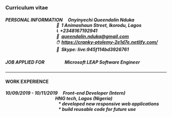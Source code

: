 ### Curriculum vitae

##### PERSONAL INFORMATION &nbsp; &nbsp; **Onyinyechi Queendalin Nduka**<br/> &nbsp; &nbsp; &nbsp; &nbsp; &nbsp; &nbsp; &nbsp; &nbsp; &nbsp; &nbsp; &nbsp; &nbsp; &nbsp; &nbsp; &nbsp; &nbsp; &nbsp; &nbsp; &nbsp; &nbsp; &nbsp; &nbsp; &nbsp; &nbsp; :round_pushpin: &nbsp;1  Animashaun  Street, Ikorodu, Lagos</br>  &nbsp; &nbsp; &nbsp; &nbsp; &nbsp; &nbsp; &nbsp; &nbsp; &nbsp; &nbsp; &nbsp; &nbsp; &nbsp; &nbsp; &nbsp; &nbsp; &nbsp; &nbsp; &nbsp; &nbsp; &nbsp; &nbsp; &nbsp; &nbsp; :telephone_receiver: &nbsp;+2348167192941<br>  &nbsp; &nbsp; &nbsp; &nbsp; &nbsp; &nbsp; &nbsp; &nbsp; &nbsp; &nbsp; &nbsp; &nbsp; &nbsp; &nbsp; &nbsp; &nbsp; &nbsp; &nbsp; &nbsp; &nbsp; &nbsp; &nbsp; &nbsp; &nbsp; :e-mail: &nbsp;queendalin.nduka@gmail.com<br/>  &nbsp; &nbsp; &nbsp; &nbsp; &nbsp; &nbsp; &nbsp; &nbsp; &nbsp; &nbsp; &nbsp; &nbsp; &nbsp; &nbsp; &nbsp; &nbsp; &nbsp; &nbsp; &nbsp; &nbsp; &nbsp; &nbsp; &nbsp; &nbsp; :computer_mouse: &nbsp;https://cranky-ptolemy-2e1d7e.netlify.com/<br/> &nbsp; &nbsp; &nbsp; &nbsp; &nbsp; &nbsp; &nbsp; &nbsp; &nbsp; &nbsp; &nbsp; &nbsp; &nbsp; &nbsp; &nbsp; &nbsp; &nbsp; &nbsp; &nbsp; &nbsp; &nbsp; &nbsp; &nbsp; &nbsp; :speech_balloon: &nbsp;Skype: live:945f114bd3926761

##### JOB APPLIED FOR &nbsp; &nbsp; &nbsp; &nbsp; &nbsp; &nbsp; &nbsp; &nbsp; &nbsp; Microsoft LEAP Software Engineer

<hr/>

#### WORK EXPERIENCE 

##### 10/09/2019 - 10/11/2019 &nbsp; &nbsp; Front-end Developer (Intern) <br/>&nbsp; &nbsp; &nbsp; &nbsp; &nbsp; &nbsp; &nbsp; &nbsp; &nbsp; &nbsp; &nbsp; &nbsp; &nbsp; &nbsp; &nbsp; &nbsp; &nbsp; &nbsp; &nbsp; &nbsp; &nbsp; &nbsp; &nbsp; &nbsp;HNG tech, Lagos (Nigeria) <br/> &nbsp;  &nbsp; &nbsp; &nbsp; &nbsp; &nbsp; &nbsp; &nbsp; &nbsp; &nbsp; &nbsp; &nbsp; &nbsp; &nbsp; &nbsp; &nbsp; &nbsp; &nbsp; &nbsp; &nbsp; &nbsp; &nbsp; &nbsp; &nbsp; &nbsp; * developed new responsive web applications <br/> &nbsp;  &nbsp; &nbsp; &nbsp; &nbsp; &nbsp; &nbsp; &nbsp; &nbsp; &nbsp; &nbsp; &nbsp; &nbsp; &nbsp; &nbsp; &nbsp; &nbsp; &nbsp; &nbsp; &nbsp; &nbsp; &nbsp; &nbsp; &nbsp; &nbsp; * build reusable code for future use
 


